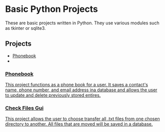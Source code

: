 <h1>Basic Python Projects</h1>
These are basic projects written in Python. They use various modules such as tkinter or sqlite3.
<h2>Projects</h2>
<ul>
  <li><a href="https://github.com/bilal-alessa/Python_Assignments/tree/main/Uploads/PhoneBook">Phonebook</a></li>
  <li><a href="https://github.com/bilal-alessa/Python_Assignments/tree/main/Uploads/File%20Transfer%20Assignment"Check Files Gui</a></li>
</ul>
<h3>Phonebook</h3>
This project functions as a phone book for a user. It saves a contact's name, phone number, and email address ina  database and allows the user to update and delete previously stored entires.
<h3>Check Files Gui</h3>
This project allows the user to choose transfer all .txt files from one chosen directory to another.
All files that are moved will be saved in a database.
